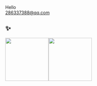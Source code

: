 Hello  
286337388@qq.com  


## ✨

<img align="" height="137px" src="https://github-readme-stats.vercel.app/api?username=zzering&hide_title=true&hide_border=true&show_icons=true&include_all_commits=true&line_height=21&bg_color=0,EC6C6C,FFD479,FFFC79,73FA79&theme=graywhite&locale=cn" /><img align="" height="137px" src="https://github-readme-stats.vercel.app/api/top-langs/?username=zzering&hide_title=true&hide_border=true&layout=compact&bg_color=0,73FA79,73FDFF,D783FF&theme=graywhite&locale=cn" />

